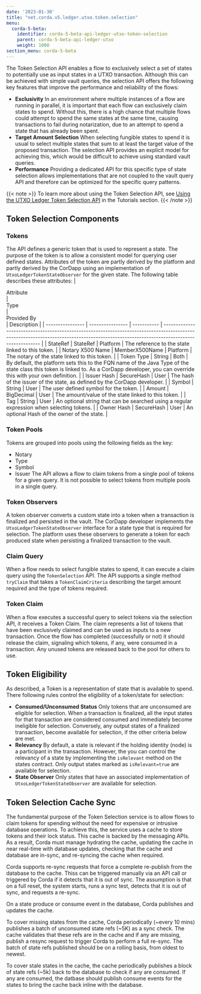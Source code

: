 ```yaml
---
date: '2023-01-30'
title: "net.corda.v5.ledger.utxo.token.selection"
menu:
  corda-5-beta:
    identifier: corda-5-beta-api-ledger-utxo-token-selection
    parent: corda-5-beta-api-ledger-utxo
    weight: 1000
section_menu: corda-5-beta
---
```


The Token Selection API enables a flow to exclusively select a set of states to potentially use as input states in a UTXO transaction. Although this can be achieved with simple vault queries, the selection API offers the following key features that improve the performance and reliability of the flows:

* **Exclusivity** In an environment where multiple instances of a flow are running in parallel, it is important that each flow can exclusively claim states to spend. Without this, there is a high chance that multiple flows could attempt to spend the same states at the same time, causing transactions to fail during notarization, due to an attempt to spend a state that has already been spent.
* **Target Amount Selection** When selecting fungible states to spend it is usual to select multiple states that sum to at least the target value of the proposed transaction. The selection API provides an explicit model for achieving this, which would be difficult to achieve using standard vault queries.
* **Performance** Providing a dedicated API for this specific type of state selection allows implementations that are not coupled to the vault query API and therefore can be optimized for the specific query patterns.

{{< note >}}
To learn more about using the Token Selection API, see [Using the UTXO Ledger Token Selection API](../development-tutorials/token-selection.md) in the Tutorials section.
{{< /note >}}

## Token Selection Components

### Tokens

The API defines a generic token that is used to represent a state. The purpose of the token is to allow a consistent model for querying user defined states. Attributes of the token are partly derived by the platform and partly derived by the CorDapp using an implementation of `UtxoLedgerTokenStateObserver` for the given state. The following table describes these attributes:
| <div style="width:100px">Attribute    </div>    | <div style="width:100px">Type       </div>      | <div style="width:100px">Provided By </div>| Description                                                                                                                                                                             |
| ---------------- | ---------------- | ----------- | --------------------------------------------------------------------------------------------------------------------------------------------------------------------------------------- |
| StateRef         | StateRef         | Platform    | The reference to the state linked to this token.                                                                                                                                        |
| Notary X500 Name | MemberX500Name | Platform    | The notary of the state linked to this token.                                                                                                                                           |
| Token Type       | String           | Both        | By default, the platform sets this to the FQN name of the Java Type of the state class this token is linked to. As a CorDapp developer, you can override this with your own definition. |
| Issuer Hash      | SecureHash       | User        | The hash of the issuer of the state, as defined by the CorDapp developer.                                                                                                               |
| Symbol           | String           | User        | The user defined symbol for the token.                                                                                                                                                  |
| Amount           | BigDecimal       | User        | The amount/value of the state linked to this token.                                                                                                                                     |
| Tag              | String           | User        | An optional string that can be searched using a regular expression when selecting tokens.                                                                                               |
| Owner Hash       | SecureHash       | User        | An optional Hash of the owner of the state.                                                                                                                                             |

### Token Pools

Tokens are grouped into pools using the following fields as the key:
* Notary
* Type
* Symbol
* Issuer
The API allows a flow to claim tokens from a single pool of tokens for a given query. It is not possible to select tokens from multiple pools in a single query.

### Token Observers
A token observer converts a custom state into a token when a transaction is finalized and persisted in the vault. The CorDapp developer implements the `UtxoLedgerTokenStateObserver` interface for a state type that is required for selection. The platform uses these observers to generate a token for each produced state when persisting a finalized transaction to the vault.

### Claim Query
When a flow needs to select fungible states to spend, it can execute a claim query using the `TokenSelection` API. The API supports a single method `tryClaim` that takes a `TokenClaimCriteria` describing the target amount required and the type of tokens required. 

### Token Claim
When a flow executes a successful query to select tokens via the selection API, it receives a Token Claim. The claim represents a list of tokens that have been exclusively claimed and can be used as inputs to a new transaction. Once the flow has completed (successfully or not) it should release the claim, signaling which tokens, if any, were consumed in a transaction. Any unused tokens are released back to the pool for others to use.

## Token Eligibility
As described, a Token is a representation of state that is available to spend. There following rules control the eligibility of a token/state for selection:

* **Consumed/Unconsumed Status** Only tokens that are unconsumed are eligible for selection. When a transaction is finalized, all the input states for that transaction are considered consumed and immediately become ineligible for selection. Conversely, any output states of a finalized transaction, become available for selection, if the other criteria below are met.
* **Relevancy** By default, a state is relevant if the holding identity (node) is a participant in the transaction. However, the you can control the relevancy of a state by implementing the `isRelevant` method on the states contract. Only output states marked as `isRelevant=true` are available for selection.
* **State Observer** Only states that have an associated implementation of `UtxoLedgerTokenStateObserver` are available for selection.

## Token Selection Cache Sync

The fundamental purpose of the Token Selection service is to allow flows to claim tokens for spending without the need for expensive or intrusive database operations. To achieve this, the service uses a cache to store tokens and their lock status. This cache is backed by the messaging APIs. As a result, Corda must manage hydrating the cache, updating the cache in near real-time with database updates, checking that the cache and database are in-sync, and re-syncing the cache when required.

Corda supports re-sync requests that force a complete re-publish from the database to the cache. Thiss can be triggered manually via an API call or triggered by Corda if it detects that it is out of sync. The assumption is that on a full reset, the system starts, runs a sync test, detects that it is out of sync, and requests a re-sync.

On a state produce or consume event in the database, Corda publishes and updates the cache.

To cover missing states from the cache, Corda periodically (~every 10 mins) publishes a batch of unconsumed state refs (~5K) as a sync check. The cache validates that these refs are in the cache and if any are missing, publish a resync request to trigger Corda to perform a full re-sync. The batch of state refs published should be on a rolling basis, from oldest to newest.

To cover stale states in the cache, the cache periodically publishes a block of state refs (~5k) back to the database to check if any are consumed. If any are consumed, the datbase should publish consume events for the states to bring the cache back inline with the database.